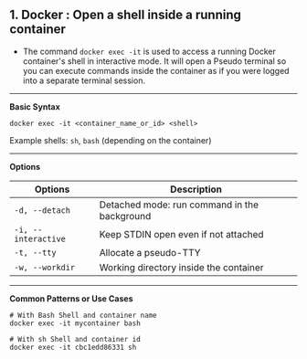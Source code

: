 ## 1. **Docker : Open a shell inside a running container**

* The command `docker exec -it` is used to access a running Docker container's shell in interactive mode. It will open a Pseudo terminal so you can execute commands inside the container as if you were logged into a separate terminal session.

---

**Basic Syntax**

```
docker exec -it <container_name_or_id> <shell>
```
Example shells: `sh`, `bash` (depending on the container)

---

**Options**

| Options    | Description|
| --------- |------------------- |
| `-d, --detach`  | Detached mode: run command in the background |
| `-i, --interactive`  | Keep STDIN open even if not attached |
| `-t, --tty`  |   Allocate a pseudo-TTY|
| `-w, --workdir`  | Working directory inside the container |

---

**Common Patterns or Use Cases**

```
# With Bash Shell and container name
docker exec -it mycontainer bash

# With sh Shell and container id
docker exec -it cbc1edd86331 sh
```